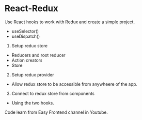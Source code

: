 # React-Redux
Use React hooks to work with Redux and create a simple project.

- useSelector()
- useDispatch()

1. Setup redux store
- Reducers and root reducer
- Action creators
- Store

2. Setup redux provider

- Allow redux store to be accessible from anywheere of the app.

3. Connect to redux store from components

- Using the two hooks.

Code learn from Easy Frontend channel in Youtube.